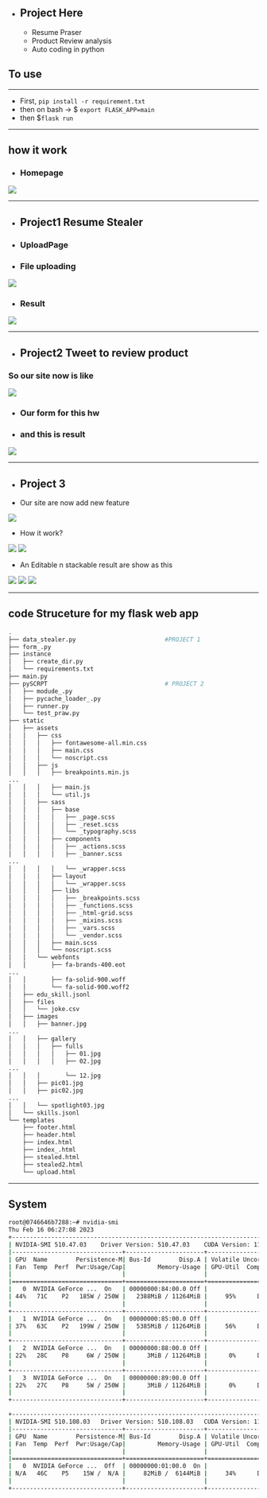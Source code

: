- ## Project Here
    - Resume Praser
    - Product Review analysis
    - Auto coding in python


## To use


<!-- #### you can find tutorial on how to run flask app on `flask Doc`.


#### I use chatGPT to generate a jsonl pipeline for education title extracting and partial copied from Tonson
<img src = 'how_my_web_perform/chatgpt.png'>
 -->

----------------

- First, `pip install -r requirement.txt`
- then on bash -> $ `export FLASK_APP=main`
- then $`flask run`
-------------------
## how it work
- ### Homepage
 <img src = 'how_my_web_perform/homepage.png'>

-------------------------
- ## Project1 Resume Stealer
- ### UploadPage
<!-- <img src = 'how_my_web_perform/uploadpage2.png'> -->

- ### File uploading
<img src = 'how_my_web_perform/uploadafile.png'>

- ### Result
<img src = 'how_my_web_perform/result.png'>

---------------
- ## Project2 Tweet to review product
<!-- - ### I have 2 excute
<img src = 'how_my_web_perform/excute0.png'>

- ### second one
<img src = 'how_my_web_perform/excute1.png'>

- ## Maybe we should sent email to `Elon Musk` to sell `twitter` out or just let it went bankrupt. Since he do something in TWITTER API and that will not be free anymore T-T . -->

<!-- - ## Anyway, we still have our freind REDDIT -->
### So our site now is like

<img src = 'how_my_web_perform/hwtwmp.png'>

- ### Our form for this hw
<!-- <img src = 'how_my_web_perform/hw4form.png'> -->
- ### and this is result
<img src = 'how_my_web_perform/hw4result.png'>


-----------------------

- ## Project 3 
- Our site are now add new feature

<img src= 'how_my_web_perform/dick0.png'>

- How it work?

<img src= 'how_my_web_perform/dick1.png'>
<img src= 'how_my_web_perform/dick2.png'>



- An Editable n stackable result are show as this  

<img src= 'how_my_web_perform/dick3.png'>
<img src= 'how_my_web_perform/dick4.png'>
<img src= 'how_my_web_perform/dick5.png'>


------------------------------



## code Struceture for my flask web app
```bash
.
├── data_stealer.py                         #PROJECT 1
├── form_.py
├── instance
│   ├── create_dir.py
│   └── requirements.txt
├── main.py
├── pySCRPT                                 # PROJECT 2
│   ├── modude_.py
│   ├── pycache_loader_.py
│   ├── runner.py
│   └── test_praw.py
├── static
│   ├── assets
│   │   ├── css
│   │   │   ├── fontawesome-all.min.css
│   │   │   ├── main.css
│   │   │   └── noscript.css
│   │   ├── js
│   │   │   ├── breakpoints.min.js
...
│   │   │   ├── main.js
│   │   │   └── util.js
│   │   ├── sass
│   │   │   ├── base
│   │   │   │   ├── _page.scss
│   │   │   │   ├── _reset.scss
│   │   │   │   └── _typography.scss
│   │   │   ├── components
│   │   │   │   ├── _actions.scss
│   │   │   │   ├── _banner.scss
...
│   │   │   │   └── _wrapper.scss
│   │   │   ├── layout
│   │   │   │   └── _wrapper.scss
│   │   │   ├── libs
│   │   │   │   ├── _breakpoints.scss
│   │   │   │   ├── _functions.scss
│   │   │   │   ├── _html-grid.scss
│   │   │   │   ├── _mixins.scss
│   │   │   │   ├── _vars.scss
│   │   │   │   └── _vendor.scss
│   │   │   ├── main.scss
│   │   │   └── noscript.scss
│   │   └── webfonts
│   │       ├── fa-brands-400.eot
...
│   │       ├── fa-solid-900.woff
│   │       └── fa-solid-900.woff2
│   ├── edu_skill.jsonl
│   ├── files
│   │   └── joke.csv
│   ├── images
│   │   ├── banner.jpg
...
│   │   ├── gallery
│   │   │   ├── fulls
│   │   │   │   ├── 01.jpg
│   │   │   │   ├── 02.jpg
...
│   │   │       └── 12.jpg
│   │   ├── pic01.jpg
│   │   ├── pic02.jpg
...
│   │   └── spotlight03.jpg
│   └── skills.jsonl
└── templates
    ├── footer.html
    ├── header.html
    ├── index.html
    ├── index_.html
    ├── stealed.html
    ├── stealed2.html
    └── upload.html

```


-----------------------
## System

```bash
root@0746646b7288:~# nvidia-smi
Thu Feb 16 06:27:08 2023       
+-----------------------------------------------------------------------------+
| NVIDIA-SMI 510.47.03    Driver Version: 510.47.03    CUDA Version: 11.6     |
|-------------------------------+----------------------+----------------------+
| GPU  Name        Persistence-M| Bus-Id        Disp.A | Volatile Uncorr. ECC |
| Fan  Temp  Perf  Pwr:Usage/Cap|         Memory-Usage | GPU-Util  Compute M. |
|                               |                      |               MIG M. |
|===============================+======================+======================|
|   0  NVIDIA GeForce ...  On   | 00000000:84:00.0 Off |                  N/A |
| 44%   71C    P2   185W / 250W |   2388MiB / 11264MiB |     95%      Default |
|                               |                      |                  N/A |
+-------------------------------+----------------------+----------------------+
|   1  NVIDIA GeForce ...  On   | 00000000:85:00.0 Off |                  N/A |
| 37%   63C    P2   199W / 250W |   5385MiB / 11264MiB |     56%      Default |
|                               |                      |                  N/A |
+-------------------------------+----------------------+----------------------+
|   2  NVIDIA GeForce ...  On   | 00000000:88:00.0 Off |                  N/A |
| 22%   28C    P8     6W / 250W |      3MiB / 11264MiB |      0%      Default |
|                               |                      |                  N/A |
+-------------------------------+----------------------+----------------------+
|   3  NVIDIA GeForce ...  On   | 00000000:89:00.0 Off |                  N/A |
| 22%   27C    P8     5W / 250W |      3MiB / 11264MiB |      0%      Default |
|                               |                      |                  N/A |
+-------------------------------+----------------------+----------------------+

+-----------------------------------------------------------------------------+
| NVIDIA-SMI 510.108.03   Driver Version: 510.108.03   CUDA Version: 11.6     |
|-------------------------------+----------------------+----------------------+
| GPU  Name        Persistence-M| Bus-Id        Disp.A | Volatile Uncorr. ECC |
| Fan  Temp  Perf  Pwr:Usage/Cap|         Memory-Usage | GPU-Util  Compute M. |
|                               |                      |               MIG M. |
|===============================+======================+======================|
|   0  NVIDIA GeForce ...  Off  | 00000000:01:00.0  On |                  N/A |
| N/A   46C    P5    15W /  N/A |     82MiB /  6144MiB |     34%      Default |
|                               |                      |                  N/A |
+-------------------------------+----------------------+----------------------+



```


